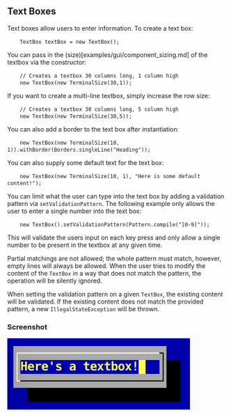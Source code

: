 Text Boxes
---

Text boxes allow users to enter information. To create a text box:

```
	TextBox textBox = new TextBox();
```

You can pass in the (size)[examples/gui/component_sizing.md] of the textbox via the constructor:

```
	// Creates a textbox 30 columns long, 1 column high
	new TextBox(new TerminalSize(30,1));
```

If you want to create a multi-line textbox, simply increase the row size:

```
	// Creates a textbox 30 columns long, 5 column high
	new TextBox(new TerminalSize(30,5));
```

You can also add a border to the text box after instantiation:

```
	new TextBox(new TerminalSize(10, 1)).withBorder(Borders.singleLine("Heading"));
```

You can also supply some default text for the text box:

```
	new TextBox(new TerminalSize(10, 1), "Here is some default content!");
```

You can limit what the user can type into the text box by adding a validation pattern via `setValidationPattern`. The following example only allows the user to enter a single number into the text box:

```
	new TextBox().setValidationPattern(Pattern.compile("[0-9]"));
```

This will validate the users input on each key press and only allow a single number to be present in the textbox at any given time.

Partial matchings are not allowed; the whole pattern must match, however, empty lines will always be allowed. When the user tries to modify the content of the `TextBox` in a way that does not match the pattern, the operation will be silently ignored.

When setting the validation pattern on a given `TextBox`, the existing content will be validated. If the existing content does not match the provided pattern, a new `IllegalStateException` will be thrown.

### Screenshot

![](screenshots/text_boxes.png)
